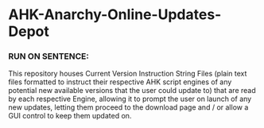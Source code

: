 # AHK-Anarchy-Online-Updates-Depot



### RUN ON SENTENCE:

This repository houses Current Version Instruction String Files (plain text files formatted to instruct their respective AHK script engines of any potential new available versions that the user could update to) that are read by each respective Engine, allowing it to prompt the user on launch of any new updates, letting them proceed to the download page and / or allow a GUI control to keep them updated on.

